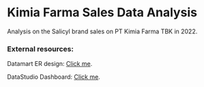 #  Kimia Farma Sales Data Analysis

Analysis on the Salicyl brand sales on PT Kimia Farma TBK in 2022.

### External resources:

Datamart ER design: [Click me](https://drive.google.com/file/d/12bTqvTK7jN3NBObzlNc_423CB8BBubtU/view?usp=sharing).

DataStudio Dashboard: [Click me](https://datastudio.google.com/reporting/c9816161-2235-476e-a9c5-060651b20109).


